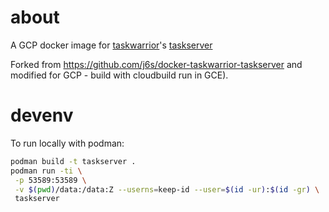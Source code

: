 

# about
A GCP docker image for [taskwarrior](https://github.com/GothenburgBitFactory/taskserver/releases/tag/s1.2.0)'s [taskserver](https://github.com/GothenburgBitFactory/taskserver)

Forked from https://github.com/j6s/docker-taskwarrior-taskserver
and modified for GCP - build with cloudbuild run in GCE).

# devenv

To run locally with podman:

```bash
podman build -t taskserver .
podman run -ti \
 -p 53589:53589 \
 -v $(pwd)/data:/data:Z --userns=keep-id --user=$(id -ur):$(id -gr) \
 taskserver
```
